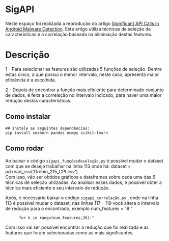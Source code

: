 # SigAPI

Neste espaço foi realizada a reprodução do artigo [Significant API Calls in Android Malware Detection](https://ksiresearch.org/seke/seke20paper/paper143.pdf).
Este artigo utiliza técnicas de seleção de características e a correlação baseada na eliminação destas features.

# Descrição
1 - Para selecionar as features são utilizadas 5 funções de seleção. Dentre estas cinco, a que possui o menor intervalo, neste caso, apresenta maior eficiência é a escolhida.

2 - Depois de encontrar a função mais eficiente para determinado conjunto de dados, é feita a correlação no intervalo indicado, para haver uma maior redução destas características.

## Como instalar
```
## Instale as seguintes dependências:
pip install seaborn pandas numpy scikit-learn
```

## Como rodar

Ao baixar o código `sigapi_funçõesdeseleção.py` é possível mudar o dataset com que se deseja trabalhar na linha 113 onde há: 
         dataset = pd.read_csv('Drebin_215_CPI.csv')  
Com isso, vão ser obtidos gráficos e dataframes sobre cada uma das 6 técnicas de seleção utilizadas.
Ao analisar esses dados, é possivel obter a técnica mais eficiente e seu intervalo de redução.

Após, é necessário baixar o código `sigapi_correlação.py` , onde na linha 113 é possível mudar o dataset, nas linhas 117 - 119 você altera o intervalo de redução para o encontrado, exemplo 
          num_features = 18 "
    
          for k in range(num_features,26):"
            
Com isso vai ser possível encontrar a redução que foi realizada e as features que foram selecionadas como as mais significantes.
  
